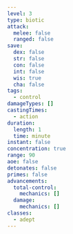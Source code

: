 ```yaml
---
level: 3
type: biotic
attack:
  melee: false
  ranged: false
save:
  dex: false
  str: false
  con: false
  int: false
  wis: true
  cha: false
tags:
  - control
damageTypes: []
castingTimes:
  - action
duration:
  length: 1
  time: minute
instant: false
concentration: true
range: 90
aoe: false
detonates: false
primes: false
advancements:
  total-control:
    mechanics: []
  damage:
    mechanics: []
classes:
  - adept
---
```

